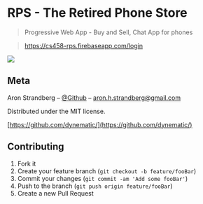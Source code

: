 # RPS - The Retired Phone Store
> Progressive Web App - Buy and Sell, Chat App for phones

> https://cs458-rps.firebaseapp.com/login


![](./demo.gif)


## Meta

Aron Strandberg – [@Github](https://github.com/dynematic) – aron.h.strandberg@gmail.com

Distributed under the MIT license.

[https://github.com/dynematic/](https://github.com/dynematic/)

## Contributing

1. Fork it
2. Create your feature branch (`git checkout -b feature/fooBar`)
3. Commit your changes (`git commit -am 'Add some fooBar'`)
4. Push to the branch (`git push origin feature/fooBar`)
5. Create a new Pull Request

